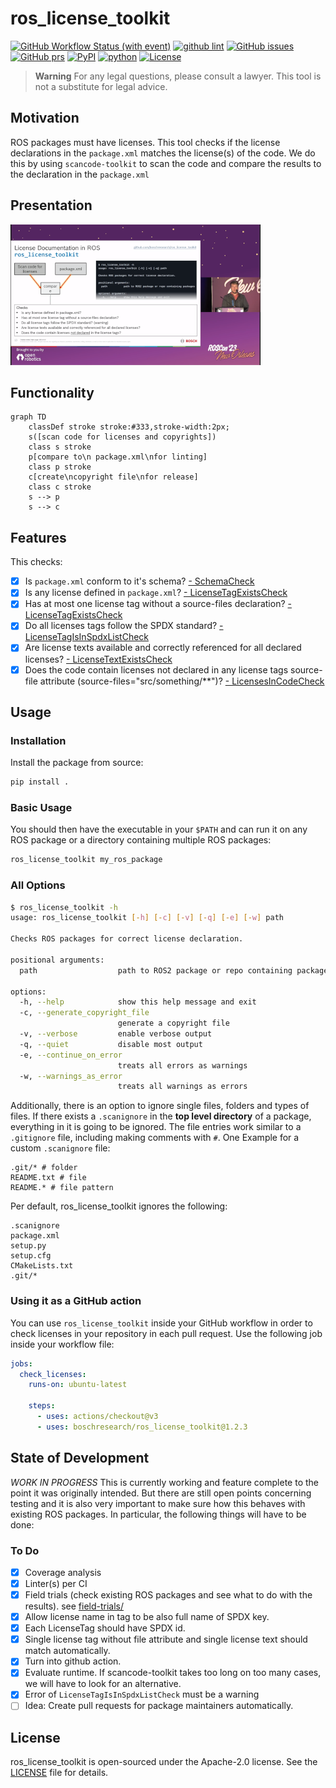 # ros_license_toolkit

[![GitHub Workflow Status (with event)](https://img.shields.io/github/actions/workflow/status/boschresearch/ros_license_toolkit/pytest.yml?label=pytest&style=flat-square)](https://github.com/boschresearch/ros_license_toolkit/actions/workflows/pytest.yml)
[![github lint](https://img.shields.io/github/actions/workflow/status/boschresearch/ros_license_toolkit/lint.yml?label=lint&style=flat-square)](https://github.com/boschresearch/ros_license_toolkit/actions/workflows/lint.yml)
[![GitHub issues](https://img.shields.io/github/issues/boschresearch/ros_license_toolkit.svg?style=flat-square)](https://github.com/boschresearch/ros_license_toolkit/issues) 
[![GitHub prs](https://img.shields.io/github/issues-pr/boschresearch/ros_license_toolkit.svg?style=flat-square)](https://github.com/boschresearch/ros_license_toolkit/pulls) 
[![PyPI](https://img.shields.io/pypi/v/ros_license_toolkit?style=flat-square)](https://pypi.org/project/ros-license-toolkit/)
[![python](https://img.shields.io/github/languages/top/boschresearch/ros_license_toolkit.svg?style=flat-square)](https://github.com/boschresearch/ros_license_toolkit/search?l=python) 
[![License](https://img.shields.io/badge/license-Apache%202-blue.svg?style=flat-square)](https://github.com/boschresearch/ros_license_toolkit/blob/main/LICENSE)

> **Warning**
> For any legal questions, please consult a lawyer. This tool is not a substitute for legal advice.

## Motivation

ROS packages must have licenses. This tool checks if the license declarations in the `package.xml` matches the license(s) of the code. We do this by using `scancode-toolkit` to scan the code and compare the results to the declaration in the `package.xml`

## Presentation

[![ROSCon 2023 Presentation](doc/roscon2023.png)](https://vimeo.com/879001224/d6461b638a)

## Functionality

```mermaid
graph TD
    classDef stroke stroke:#333,stroke-width:2px;
    s([scan code for licenses and copyrights]) 
    class s stroke
    p[compare to\n package.xml\nfor linting]
    class p stroke
    c[create\ncopyright file\nfor release]
    class c stroke
    s --> p
    s --> c
```

## Features

This checks:

- [x] Is `package.xml` conform to it's schema?
    [- SchemaCheck](src/ros_license_toolkit/license_checks/schema_check.py#L27)
- [x] Is any license defined in `package.xml`?
    [- LicenseTagExistsCheck](src/ros_license_toolkit/license_checks/license_tag_exists_check.py#L24)
- [x] Has at most one license tag without a source-files declaration?
    [- LicenseTagExistsCheck](src/ros_license_toolkit/license_checks/license_tag_exists_check.py#L24)
- [x] Do all licenses tags follow the SPDX standard?
    [- LicenseTagIsInSpdxListCheck](src/ros_license_toolkit/license_checks/license_tag_is_spdx.py#L24)
- [x] Are license texts available and correctly referenced for all declared licenses?
    [- LicenseTextExistsCheck](src/ros_license_toolkit/license_checks/license_text_exists_check.py#L30)
- [x] Does the code contain licenses not declared in any license tags source-file attribute (source-files="src/something/**")?
    [- LicensesInCodeCheck](src/ros_license_toolkit/license_checks/license_in_code_check.py#L28)

## Usage

### Installation

Install the package from source:

```bash
pip install .
```

### Basic Usage

You should then have the executable in your `$PATH` and can run it on any ROS package or a directory containing multiple ROS packages:

```bash
ros_license_toolkit my_ros_package
```

### All Options

```bash
$ ros_license_toolkit -h
usage: ros_license_toolkit [-h] [-c] [-v] [-q] [-e] [-w] path

Checks ROS packages for correct license declaration.

positional arguments:
  path                  path to ROS2 package or repo containing packages

options:
  -h, --help            show this help message and exit
  -c, --generate_copyright_file
                        generate a copyright file
  -v, --verbose         enable verbose output
  -q, --quiet           disable most output
  -e, --continue_on_error
                        treats all errors as warnings
  -w, --warnings_as_error
                        treats all warnings as errors
```

Additionally, there is an option to ignore single files, folders and types of files.
If there exists a `.scanignore` in the **top level directory** of a package, 
everything in it is going to be ignored. 
The file entries work similar to a `.gitignore` file, including making comments with `#`.
One Example for a custom `.scanignore` file:

```
.git/* # folder
README.txt # file
README.* # file pattern
```

Per default, ros_license_toolkit ignores the following:

```
.scanignore
package.xml
setup.py
setup.cfg
CMakeLists.txt
.git/*
```

### Using it as a GitHub action

You can use `ros_license_toolkit` inside your GitHub workflow in order to check licenses in your
repository in each pull request. Use the following job inside your workflow file:

```yaml
jobs:
  check_licenses:
    runs-on: ubuntu-latest

    steps:
      - uses: actions/checkout@v3
      - uses: boschresearch/ros_license_toolkit@1.2.3
```

## State of Development

*WORK IN PROGRESS*
This is currently working and feature complete to the point it was originally intended.
But there are still open points concerning testing and it is also very important to make sure how this behaves with existing ROS packages.
In particular, the following things will have to be done:

### To Do

- [x] Coverage analysis
- [x] Linter(s) per CI
- [x] Field trials (check existing ROS packages and see what to do with the results). see [field-trials/](field-trials/)
- [x] Allow license name in tag to be also full name of SPDX key.
- [x] Each LicenseTag should have SPDX id.
- [x] Single license tag without file attribute and single license text should match automatically.
- [x] Turn into github action.
- [x] Evaluate runtime. If scancode-toolkit takes too long on too many cases, we will have to look for an alternative.
- [x] Error of `LicenseTagIsInSpdxListCheck` must be a warning
- [ ] Idea: Create pull requests for package maintainers automatically.

## License

ros_license_toolkit is open-sourced under the Apache-2.0 license. See the
[LICENSE](LICENSE) file for details.
